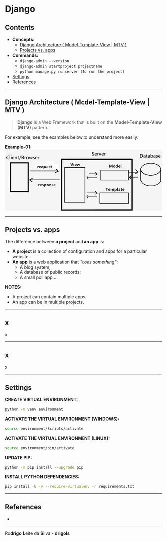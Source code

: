 # Django

## Contents

 - **Concepts:**
   - [Django Architecture ( Model-Template-View | MTV )](#django-architecture)
   - [Projects vs. apps](#project-x-app)
 - **Commands:**
   - `django-admin --version`
   - `django-admin startproject projectname`
   - `python manage.py runserver (To run the project)`
 - [Settings](#settings)
 - [References](#ref)






<!--- ( Concepts ) --->

---

<div id="django-architecture"></div>

## Django Architecture ( Model-Template-View | MTV )

> **Django** is a Web Framework that is built on the **Model-Template-View (MTV)** pattern.

For example, see the examples below to understand more easily:

**Example-01:**
![img](images/django-architecture-01.png)  

---

<div id="project-x-app"></div>

## Projects vs. apps

The difference between **a project** and **an app** is:

 - **A project** is a collection of configuration and apps for a particular website.
 - **An app** is a web application that *"does something"*:
   - A blog system;
   - A database of public records;
   - A small poll app...

**NOTES:**  

 - A project can contain multiple apps.
 - An app can be in multiple projects.

---

<div id=""></div>

## x

x























<!--- ( Commands ) --->

---

<div id=""></div>

## x

x




















<!--- ( Settings ) --->

---

<div id="settings"></div>

## Settings

**CREATE VIRTUAL ENVIRONMENT:**  
```bash
python -m venv environment
```

**ACTIVATE THE VIRTUAL ENVIRONMENT (WINDOWS):**  
```bash
source environment/Scripts/activate
```

**ACTIVATE THE VIRTUAL ENVIRONMENT (LINUX):**  
```bash
source environment/bin/activate
```

**UPDATE PIP:**
```bash
python -m pip install --upgrade pip
```

**INSTALL PYTHON DEPENDENCIES:**  
```bash
pip install -U -v --require-virtualenv -r requirements.txt
```








































<!--- ( References ) --->

---

<div id="ref"></div>

## References

 - [](#)

---

Ro**drigo** **L**eite da **S**ilva - **drigols**
